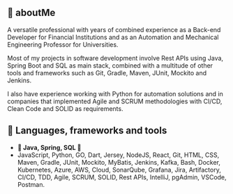## 👋 aboutMe
A versatile professional with years of combined experience as a Back-end Developer for Financial Institutions and as an Automation and Mechanical Engineering Professor for Universities.

Most of my projects in software development involve Rest APIs using Java, Spring Boot and SQL as main stack, combined with a multitude of other tools and frameworks such as Git, Gradle, Maven, JUnit, Mockito and Jenkins.

I also have experience working with Python for automation solutions and in companies that implemented Agile and SCRUM methodologies with CI/CD, Clean Code and SOLID as requirements.

## 🧰 Languages, frameworks and tools
- **👑 Java, Spring, SQL 👑**
- JavaScript, Python, GO, Dart, Jersey, NodeJS, React, Git, HTML, CSS, Maven, Gradle, JUnit, Mockito, MyBatis, Jenkins, Kafka, Bash, Docker, Kubernetes, Azure, AWS, Cloud, SonarQube, Grafana, Jira, Artifactory, CI/CD, TDD, Agile, SCRUM, SOLID, Rest APIs, IntelliJ, pgAdmin, VSCode, Postman.
